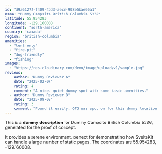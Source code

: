 ```yaml
---
id: "d9a61272-f409-4dd3-aecd-908e5bae66a1"
name: "Dummy Campsite British Columbia 5236"
latitude: 55.954283
longitude: -129.160008
continent: "north-america"
country: "canada"
region: "british-columbia"
amenities:
  - "tent-only"
  - "fire-pit"
  - "dog-friendly"
  - "fishing"
images:
  - "https://res.cloudinary.com/demo/image/upload/v1/sample.jpg"
reviews:
  - author: "Dummy Reviewer A"
    date: "2025-02-07"
    rating: 4
    comment: "A nice, quiet dummy spot with some basic amenities."
  - author: "Dummy Reviewer B"
    date: "2025-09-08"
    rating: 2
    comment: "Found it easily. GPS was spot on for this dummy location."
---
```


This is a **dummy description** for Dummy Campsite British Columbia 5236, generated for the proof of concept.

It provides a serene environment, perfect for demonstrating how SvelteKit can handle a large number of static pages. The coordinates are 55.954283, -129.160008.
